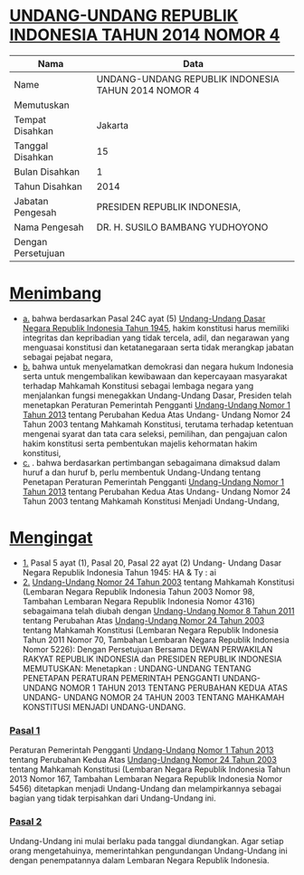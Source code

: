 # [UNDANG-UNDANG REPUBLIK INDONESIA TAHUN 2014 NOMOR 4](http://example.org/legal/document/uu/2014/4)

| Nama | Data |
| ------ | ----- |
|Name|UNDANG-UNDANG REPUBLIK INDONESIA TAHUN 2014 NOMOR 4|
|Memutuskan||
|Tempat Disahkan|Jakarta|
|Tanggal Disahkan|15|
|Bulan Disahkan|1|
|Tahun Disahkan|2014|
|Jabatan Pengesah|PRESIDEN REPUBLIK INDONESIA,|
|Nama Pengesah|DR. H. SUSILO BAMBANG YUDHOYONO|
|Dengan Persetujuan||
# [Menimbang](http://example.org/legal/document/uu/2014/4/menimbang)

* [a.](http://example.org/legal/document/uu/2014/4/menimbang/point/a) bahwa berdasarkan Pasal 24C ayat (5) [Undang-Undang Dasar Negara Republik Indonesia Tahun 1945](http://example.org/legal/document/uu), hakim konstitusi harus memiliki integritas dan kepribadian yang tidak tercela, adil, dan negarawan yang menguasai konstitusi dan ketatanegaraan serta tidak merangkap jabatan sebagai pejabat negara,
* [b.](http://example.org/legal/document/uu/2014/4/menimbang/point/b) bahwa untuk menyelamatkan demokrasi dan negara hukum Indonesia serta untuk mengembalikan kewibawaan dan kepercayaan masyarakat terhadap Mahkamah Konstitusi sebagai lembaga negara yang menjalankan fungsi menegakkan Undang-Undang Dasar, Presiden telah menetapkan Peraturan Pemerintah Pengganti [Undang-Undang Nomor 1 Tahun 2013](http://example.org/legal/document/uu/2013/1) tentang Perubahan Kedua Atas Undang- Undang Nomor 24 Tahun 2003 tentang Mahkamah Konstitusi, terutama terhadap ketentuan mengenai syarat dan tata cara seleksi, pemilihan, dan pengajuan calon hakim konstitusi serta pembentukan majelis kehormatan hakim konstitusi,
* [c.](http://example.org/legal/document/uu/2014/4/menimbang/point/c) . bahwa berdasarkan pertimbangan sebagaimana dimaksud dalam huruf a dan huruf b, perlu membentuk Undang-Undang tentang Penetapan Peraturan Pemerintah Pengganti [Undang-Undang Nomor 1 Tahun 2013](http://example.org/legal/document/uu/2013/1) tentang Perubahan Kedua Atas Undang- Undang Nomor 24 Tahun 2003 tentang Mahkamah Konstitusi Menjadi Undang-Undang,
# [Mengingat](http://example.org/legal/document/uu/2014/4/mengingat)

* [1.](http://example.org/legal/document/uu/2014/4/mengingat/point/0001) Pasal 5 ayat (1), Pasal 20, Pasal 22 ayat (2) Undang- Undang Dasar Negara Republik Indonesia Tahun 1945: HA & Ty : ai
* [2.](http://example.org/legal/document/uu/2014/4/mengingat/point/0002) [Undang-Undang Nomor 24 Tahun 2003](http://example.org/legal/document/uu/2003/24) tentang Mahkamah Konstitusi (Lembaran Negara Republik Indonesia Tahun 2003 Nomor 98, Tambahan Lembaran Negara Republik Indonesia Nomor 4316) sebagaimana telah diubah dengan [Undang-Undang Nomor 8 Tahun 2011](http://example.org/legal/document/uu/2011/8) tentang Perubahan Atas [Undang-Undang Nomor 24 Tahun 2003](http://example.org/legal/document/uu/2003/24) tentang Mahkamah Konstitusi (Lembaran Negara Republik Indonesia Tahun 2011 Nomor 70, Tambahan Lembaran Negara Republik Indonesia Nomor 5226): Dengan Persetujuan Bersama DEWAN PERWAKILAN RAKYAT REPUBLIK INDONESIA dan PRESIDEN REPUBLIK INDONESIA MEMUTUSKAN: Menetapkan : UNDANG-UNDANG TENTANG PENETAPAN PERATURAN PEMERINTAH PENGGANTI UNDANG-UNDANG NOMOR 1 TAHUN 2013 TENTANG PERUBAHAN KEDUA ATAS UNDANG- UNDANG NOMOR 24 TAHUN 2003 TENTANG MAHKAMAH KONSTITUSI MENJADI UNDANG-UNDANG.

### [Pasal 1](http://example.org/legal/document/uu/2014/4/pasal/0001)
Peraturan Pemerintah Pengganti [Undang-Undang Nomor 1 Tahun 2013](http://example.org/legal/document/uu/2013/1) tentang Perubahan Kedua Atas [Undang-Undang Nomor 24 Tahun 2003](http://example.org/legal/document/uu/2003/24) tentang Mahkamah Konstitusi (Lembaran Negara Republik Indonesia Tahun 2013 Nomor 167, Tambahan Lembaran Negara Republik Indonesia Nomor 5456) ditetapkan menjadi Undang-Undang dan melampirkannya sebagai bagian yang tidak terpisahkan dari Undang-Undang ini.


### [Pasal 2](http://example.org/legal/document/uu/2014/4/pasal/0002)
Undang-Undang ini mulai berlaku pada tanggal diundangkan. Agar setiap orang mengetahuinya, memerintahkan pengundangan Undang-Undang ini dengan penempatannya dalam Lembaran Negara Republik Indonesia.

